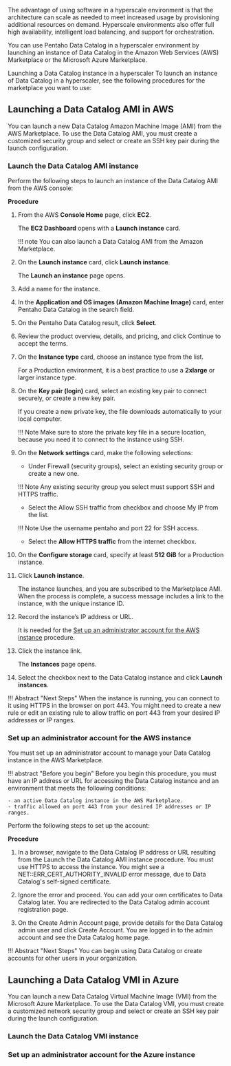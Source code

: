 The advantage of using software in a hyperscale environment is that the architecture can scale as needed to meet increased usage by provisioning additional resources on demand. Hyperscale environments also offer full high availability, intelligent load balancing, and support for orchestration.

You can use Pentaho Data Catalog in a hyperscaler environment by launching an instance of Data Catalog in the Amazon Web Services (AWS) Marketplace or the Microsoft Azure Marketplace.

Launching a Data Catalog instance in a hyperscaler
To launch an instance of Data Catalog in a hyperscaler, see the following procedures for the marketplace you want to use:

## Launching a Data Catalog AMI in AWS

You can launch a new Data Catalog Amazon Machine Image (AMI) from the AWS Marketplace. To use the Data Catalog AMI, you must create a customized security group and select or create an SSH key pair during the launch configuration.

### Launch the Data Catalog AMI instance

Perform the following steps to launch an instance of the Data Catalog AMI from the AWS console:

**Procedure**

1. From the AWS **Console Home** page, click **EC2**.
   
   The **EC2 Dashboard** opens with a **Launch instance** card.
    
    !!! note
        You can also launch a Data Catalog AMI from the Amazon Marketplace.

2. On the **Launch instance** card, click **Launch instance**.

    The **Launch an instance** page opens.

3. Add a name for the instance.
4. In the **Application and OS images (Amazon Machine Image)** card, enter Pentaho Data Catalog in the search field.
5. On the Pentaho Data Catalog result, click **Select**.
6. Review the product overview, details, and pricing, and click Continue to accept the terms.
7. On the **Instance type** card, choose an instance type from the list.

    For a Production environment, it is a best practice to use a **2xlarge** or larger instance type.

8. On the **Key pair (login)** card, select an existing key pair to connect securely, or create a new key pair.

    If you create a new private key, the file downloads automatically to your local computer.

    !!! Note
        Make sure to store the private key file in a secure location, because you need it to connect to the instance using SSH.

9. On the **Network settings** card, make the following selections:
    
    - Under Firewall (security groups), select an existing security group or create a new one.

    !!! Note
        Any existing security group you select must support SSH and HTTPS traffic.

    - Select the Allow SSH traffic from checkbox and choose My IP from the list.

    !!! Note
        Use the username pentaho and port 22 for SSH access.

    - Select the **Allow HTTPS traffic** from the internet checkbox.

10. On the **Configure storage** card, specify at least **512 GiB** for a Production instance.
11. Click **Launch instance**.

    The instance launches, and you are subscribed to the Marketplace AMI. When the process is complete, a success message includes a link to the instance, with the unique instance ID.

12. Record the instance’s IP address or URL.

    It is needed for the [Set up an administrator account for the AWS instance](https://docs.hitachivantara.com/r/G9GP7z6L5RyH4VQoyvktoA/Y90Wv4xatSfn8vacjbkNfA) procedure.

13. Click the instance link.

    The **Instances** page opens.

14. Select the checkbox next to the Data Catalog instance and click **Launch instances**.

!!! Abstract "Next Steps"
    When the instance is running, you can connect to it using HTTPS in the browser on port 443. You might need to create a new rule or edit an existing rule to allow traffic on port 443 from your desired IP addresses or IP ranges.

### Set up an administrator account for the AWS instance

You must set up an administrator account to manage your Data Catalog instance in the AWS Marketplace.

!!! abstract "Before you begin"
    Before you begin this procedure, you must have an IP address or URL for accessing the Data Catalog instance and an environment that meets the following conditions:

    - an active Data Catalog instance in the AWS Marketplace.
    - traffic allowed on port 443 from your desired IP addresses or IP ranges.

Perform the following steps to set up the account:

**Procedure**

1. In a browser, navigate to the Data Catalog IP address or URL resulting from the Launch the Data Catalog AMI instance procedure.
    You must use HTTPS to access the instance. You might see a NET::ERR_CERT_AUTHORITY_INVALID error message, due to Data Catalog's self-signed certificate.

2. Ignore the error and proceed.
    You can add your own certificates to Data Catalog later.
    You are redirected to the Data Catalog admin account registration page.

3. On the Create Admin Account page, provide details for the Data Catalog admin user and click Create Account.
You are logged in to the admin account and see the Data Catalog home page.

!!! Abstract "Next Steps"
    You can begin using Data Catalog or create accounts for other users in your organization.

## Launching a Data Catalog VMI in Azure

You can launch a new Data Catalog Virtual Machine Image (VMI) from the Microsoft Azure Marketplace. To use the Data Catalog VMI, you must create a customized network security group and select or create an SSH key pair during the launch configuration.

### Launch the Data Catalog VMI instance

### Set up an administrator account for the Azure instance